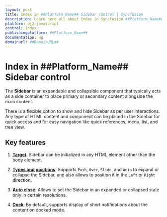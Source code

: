 ```yaml
---
layout: post
title: Index in ##Platform_Name## Sidebar control | Syncfusion
description: Learn here all about Index in Syncfusion ##Platform_Name## Sidebar control of Syncfusion Essential JS 2 and more.
platform: ej2-javascript
control: Index 
publishingplatform: ##Platform_Name##
documentation: ug
domainurl: ##DomainURL##
---
```


# Index in ##Platform_Name## Sidebar control

The **Sidebar** is an expandable and collapsible component that typically acts as a side container to place primary or secondary content alongside the main content.

There is a flexible option to show and hide Sidebar as per user interactions. Any type of HTML content and component can be  placed in the Sidebar for quick access and for easy navigation like quick references, menu, list, and tree view.

## Key features

1. **[Target](/sidebar/custom-context/)**: Sidebar can be initialized in any HTML element other than the body element.

2. **[Types and positions](/sidebar/variations/)**: Supports `Push`, `Over`, `Slide`, and `Auto` to expand or collapse the Sidebar, and also allows to position it in the `Left` or `Right` direction.

3. **[Auto close](/sidebar/auto-close/)**: Allows to set the Sidebar in an expanded or collapsed state only in certain resolutions.

4. **[Dock](/sidebar/docking-sidebar/)**: By default, supports display of short notifications about the content on docked mode.